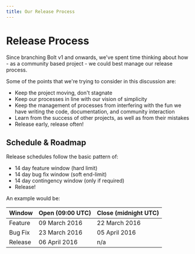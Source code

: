 ```yaml
---
title: Our Release Process
---
```

Release Process
===============

Since branching Bolt v1 and onwards, we've spent time
thinking about how - as a community based project - we could best manage our release
process.

Some of the points that we're trying to consider in this discussion are:

 - Keep the project moving, don't stagnate
 - Keep our processes in line with our vision of simplicity
 - Keep the management of processes from interfering with the fun we have
   writing the code, documentation, and community interaction
 - Learn from the success of other projects, as well as from their mistakes
 - Release early, release often!

Schedule & Roadmap
------------------

Release schedules follow the basic pattern of:

 - 14 day feature window (hard limit)
 - 14 day bug fix window (soft end-limit)
 - 14 day contingency window (only if required)
 - Release!

An example would be:

| Window   | Open (09:00 UTC) | Close (midnight UTC) |
|----------|------------------|----------------------|
| Feature  | 09 March 2016    | 22 March 2016        |
| Bug Fix  | 23 March 2016    | 05 April 2016        |
| Release  | 06 April 2016    | n/a                  |
